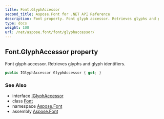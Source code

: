 ```yaml
---
title: Font.GlyphAccessor
second_title: Aspose.Font for .NET API Reference
description: Font property. Font glyph accessor. Retrieves glyphs and glyph identifiers
type: docs
weight: 100
url: /net/aspose.font/font/glyphaccessor/
---
```

## Font.GlyphAccessor property

Font glyph accessor. Retrieves glyphs and glyph identifiers.

```csharp
public IGlyphAccessor GlyphAccessor { get; }
```

### See Also

* interface [IGlyphAccessor](../../../aspose.font.glyphs/iglyphaccessor/)
* class [Font](../)
* namespace [Aspose.Font](../../font/)
* assembly [Aspose.Font](../../../)


